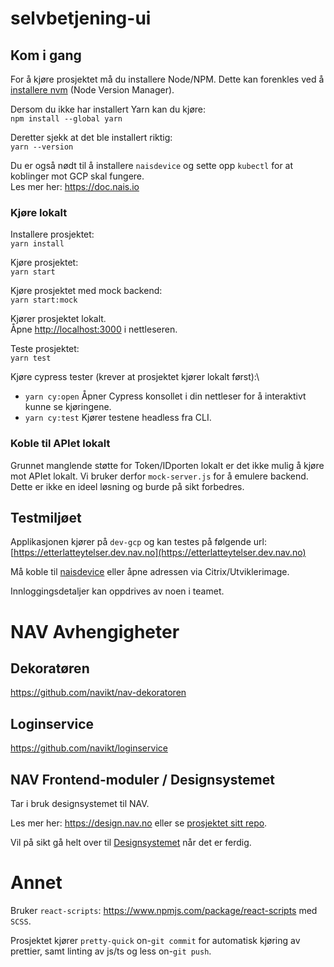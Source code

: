 # selvbetjening-ui

## Kom i gang

For å kjøre prosjektet må du installere Node/NPM. Dette kan forenkles ved å [installere nvm](https://github.com/nvm-sh/nvm) (Node Version Manager).

Dersom du ikke har installert Yarn kan du kjøre:\
`npm install --global yarn`

Deretter sjekk at det ble installert riktig:\
`yarn --version`

Du er også nødt til å installere `naisdevice` og sette opp `kubectl` for at koblinger mot GCP skal fungere.\
Les mer her: https://doc.nais.io

### Kjøre lokalt

Installere prosjektet:\
`yarn install`

Kjøre prosjektet:\
`yarn start`

Kjøre prosjektet med mock backend:\
`yarn start:mock`

Kjører prosjektet lokalt.\
Åpne [http://localhost:3000](http://localhost:3000) i nettleseren.

Teste prosjektet:\
`yarn test`

Kjøre cypress tester (krever at prosjektet kjører lokalt først):\
- `yarn cy:open` Åpner Cypress konsollet i din nettleser for å interaktivt kunne se kjøringene.
- `yarn cy:test` Kjører testene headless fra CLI.

### Koble til APIet lokalt

Grunnet manglende støtte for Token/IDporten lokalt er det ikke mulig å kjøre mot APIet lokalt. Vi bruker derfor 
`mock-server.js` for å emulere backend. Dette er ikke en ideel løsning og burde på sikt forbedres. 


## Testmiljøet

Applikasjonen kjører på `dev-gcp` og kan testes på følgende url:
[https://etterlatteytelser.dev.nav.no](https://etterlatteytelser.dev.nav.no) 

Må koble til [naisdevice](https://doc.nais.io/device/) eller åpne adressen via Citrix/Utviklerimage.

Innloggingsdetaljer kan oppdrives av noen i teamet. 

# NAV Avhengigheter

## Dekoratøren

https://github.com/navikt/nav-dekoratoren

## Loginservice

https://github.com/navikt/loginservice

## NAV Frontend-moduler / Designsystemet

Tar i bruk designsystemet til NAV.

Les mer her: https://design.nav.no eller se [prosjektet sitt repo](https://github.com/navikt/nav-frontend-moduler).

Vil på sikt gå helt over til [Designsystemet](https://navikt.github.io/Designsystemet) når det er ferdig. 

# Annet

Bruker `react-scripts`: https://www.npmjs.com/package/react-scripts med `SCSS`.

Prosjektet kjører `pretty-quick` on-`git commit` for automatisk kjøring av prettier, samt linting av js/ts og less on-`git push`.
